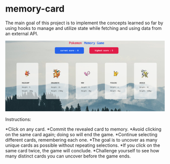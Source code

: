 # memory-card
The main goal of this project is to implement the concepts learned so far by using hooks to manage and utilize state while fetching and using data from an external API.

![Alt text](./public/images/Screenshot_20231126_045115.png)


Instructions:

*Click on any card.
*Commit the revealed card to memory.
*Avoid clicking on the same card again; doing so will end the game.
*Continue selecting different cards, remembering each one.
*The goal is to uncover as many unique cards as possible without repeating selections.
*If you click on the same card twice, the game will conclude.
*Challenge yourself to see how many distinct cards you can uncover before the game ends.

